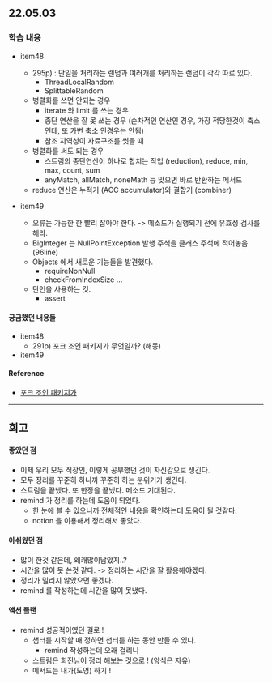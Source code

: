 ## 22.05.03

### 학습 내용

- item48
    - 295p) : 단일을 처리하는 랜덤과 여러개를 처리하는 랜덤이 각각 따로 있다.
        - ThreadLocalRandom
        - SplittableRandom
    - 병렬화를 쓰면 안되는 경우
        - iterate 와 limit 를 쓰는 경우
        - 종단 연산을 잘 못 쓰는 경우  (순차적인 연산인 경우, 가장 적당한것이 축소인데, 또 가변 축소 인경우는 안됨)
        - 참조 지역성이 자료구조를 썻을 때
    - 병렬화를 써도 되는 경우
        - 스트림의 종단연산이 하나로 합치는 작업 (reduction), reduce, min, max, count, sum
        - anyMatch, allMatch, noneMath 등 맞으면 바로 반환하는 메서드
    - reduce 연산은 누적기 (ACC accumulator)와 결합기 (combiner)

- item49
    - 오류는 가능한 한 빨리 잡아야 한다. -> 메소드가 실행되기 전에 유효성 검사를 해라.
    - BigInteger 는 NullPointException 발행 주석을 클래스 주석에 적어놓음 (96line)
    - Objects 에서 새로운 기능들을 발견했다.
        - requireNonNull
        - checkFromIndexSize ...
    - 단언을 사용하는 것.
        - assert

#### 궁금했던 내용들

- item48
    - 291p) 포크 조인 패키지가 무엇일까? (해동)
- item49

#### Reference

- [포크 조인 패키지가](https://velog.io/@yaincoding/%EC%9E%90%EB%B0%94-%EB%B3%91%EB%A0%AC-%EC%8A%A4%ED%8A%B8%EB%A6%BC%EC%9D%98-%EB%82%B4%EB%B6%80-%EA%B5%AC%EC%A1%B0-%ED%8F%AC%ED%81%AC-%EC%A1%B0%EC%9D%B8Fork-Join-%ED%94%84%EB%A0%88%EC%9E%84%EC%9B%8C%ED%81%AC)

---

## 회고

#### 좋았던 점

- 이제 우리 모두 직장인, 이렇게 공부했던 것이 자신감으로 생긴다.
- 모두 정리를 꾸준히 하니까 꾸준히 하는 분위기가 생긴다.
- 스트림을 끝냈다. 또 한장을 끝냈다. 메소드 기대된다.
- remind 가 정리를 하는데 도움이 되었다.
    - 한 눈에 볼 수 있으니까 전체적인 내용을 확인하는데 도움이 될 것같다.
    - notion 을 이용해서 정리해서 좋았다.

#### 아쉬웠던 점

- 많이 한것 같은데, 왜캐많이남았지..?
- 시간을 많이 못 쓴것 같다. -> 정리하는 시간을 잘 활용해야겠다.
- 정리가 밀리지 않았으면 좋겠다.
- remind 를 작성하는데 시간을 많이 못냈다.

#### 액션 플랜

- remind 성공적이였던 걸로 !
  - 챕터를 시작할 때 정하면 첩터를 하는 동안 만들 수 있다.
    - remind 작성하는데 오래 걸리니
  - 스트림은 희진님이 정리 해보는 것으로 ! (양식은 자유)
  - 메서드는 내가(도영) 하기 !
